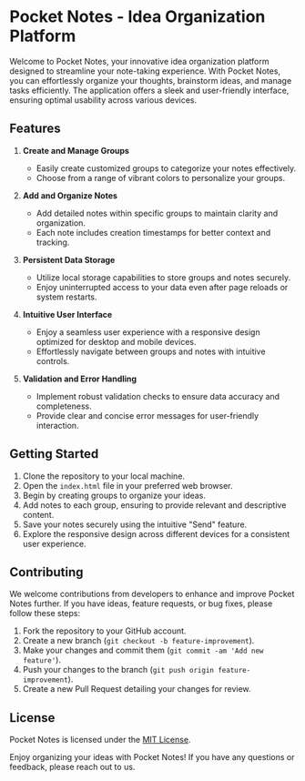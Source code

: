 # Pocket Notes - Idea Organization Platform

Welcome to Pocket Notes, your innovative idea organization platform designed to streamline your note-taking experience. With Pocket Notes, you can effortlessly organize your thoughts, brainstorm ideas, and manage tasks efficiently. The application offers a sleek and user-friendly interface, ensuring optimal usability across various devices.

## Features

1. **Create and Manage Groups**
   - Easily create customized groups to categorize your notes effectively.
   - Choose from a range of vibrant colors to personalize your groups.

2. **Add and Organize Notes**
   - Add detailed notes within specific groups to maintain clarity and organization.
   - Each note includes creation timestamps for better context and tracking.

3. **Persistent Data Storage**
   - Utilize local storage capabilities to store groups and notes securely.
   - Enjoy uninterrupted access to your data even after page reloads or system restarts.

4. **Intuitive User Interface**
   - Enjoy a seamless user experience with a responsive design optimized for desktop and mobile devices.
   - Effortlessly navigate between groups and notes with intuitive controls.

5. **Validation and Error Handling**
   - Implement robust validation checks to ensure data accuracy and completeness.
   - Provide clear and concise error messages for user-friendly interaction.

## Getting Started

1. Clone the repository to your local machine.
2. Open the `index.html` file in your preferred web browser.
3. Begin by creating groups to organize your ideas.
4. Add notes to each group, ensuring to provide relevant and descriptive content.
5. Save your notes securely using the intuitive "Send" feature.
6. Explore the responsive design across different devices for a consistent user experience.

## Contributing

We welcome contributions from developers to enhance and improve Pocket Notes further. If you have ideas, feature requests, or bug fixes, please follow these steps:

1. Fork the repository to your GitHub account.
2. Create a new branch (`git checkout -b feature-improvement`).
3. Make your changes and commit them (`git commit -am 'Add new feature'`).
4. Push your changes to the branch (`git push origin feature-improvement`).
5. Create a new Pull Request detailing your changes for review.

## License

Pocket Notes is licensed under the [MIT License](LICENSE).

Enjoy organizing your ideas with Pocket Notes! If you have any questions or feedback, please reach out to us.
